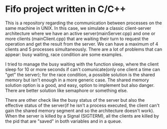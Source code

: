 # Fifo project written in C/C++

This is a repository regarding the communication between processes on the same machine in UNIX. In this case, we simulate a classic client-server architecture where we have an active server(mainServer.cpp) and one or more clients (mainClient.cpp) that are waiting their turn to request the operation and get the result from the server. We can have a maximum of 4 clients and 5 processes simultaneously. There are a lot of problems that can appear: busy waiting, race condition are some examples.

I tried to manage the busy waiting with the function sleep, where the client sleep for 10 or more seconds if can't comunicate(only one client a time can "get" the server); for the race condition, a possible solution is the shared memory but isn't enough in a more generic case. The shared memory solution option is a good, and easy, option to implement but also danger. There are better solution like semaphore or something else.

There are other check like the busy status of the server but also the effective status of the server(if he isn't a process executed, the client can't gain the shared memory segment and so the architecture doesn't work).
When the server is killed by a Signal (SIGTERM), all the clients are killed by the pid that are "saved" in both variables and in a queue.
